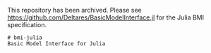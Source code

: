 This repository has been archived.
Please see https://github.com/Deltares/BasicModelInterface.jl
for the Julia BMI specification.

```
# bmi-julia
Basic Model Interface for Julia
```
